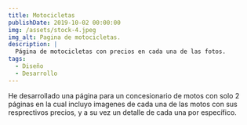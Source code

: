 ```yaml
---
title: Motocicletas
publishDate: 2019-10-02 00:00:00
img: /assets/stock-4.jpeg
img_alt: Pagina de motocicletas.
description: |
  Página de motocicletas con precios en cada una de las fotos.
tags:
  - Diseño
  - Desarrollo
---
```


He desarrollado una página para un concesionario de motos con solo 2 páginas en la cual incluyo imagenes de cada una de las motos con sus resprectivos precios, y a su vez un detalle de cada una por específico.